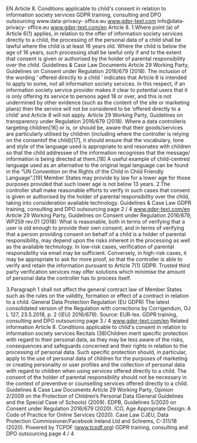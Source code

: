 EN
Article 8.
Conditions applicable to child's consent in relation to information
society services
GDPR training, consulting and DPO outsourcing www.data-privacy-
office.eu
www.gdpr-text.com
info@data-privacy-
office.eu
www.gdpr-text.com/en
Article 8.
1.Where point (a) of Article 6(1) applies, in relation to the offer of information society services directly to a
child, the processing of the personal data of a child shall be lawful where the child is at least 16 years old. Where
the child is below the age of 16 years, such processing shall be lawful only if and to the extent that consent is given
or authorised by the holder of parental responsibility over the child.
Guidelines & Case Law
Documents
Article 29 Working Party, Guidelines on Consent under Regulation 2016/679 (2018).
The inclusion of the wording ‘ offered directly to a child ’ indicates that Article 8 is intended to apply to some, not all
information society services. In this respect, if an information society service provider makes it clear to potential users that it
is only offering its service to persons aged 18 or over, and this is not undermined by other evidence (such as the content of the
site or marketing plans) then the service will not be considered to be ‘offered directly to a child’ and Article 8 will not apply.
Article 29 Working Party, Guidelines on transparency under Regulation 2016/679 (2018).
Where a data controlleris targeting children[16] or is, or should be, aware that their goods/services are particularly utilised by
children (including where the controller is relying on the consentof the child)[17], it should ensure that the vocabulary, tone
and style of the language used is appropriate to and resonates with children so that the child addressee of the information
recognises that the message/ information is being directed at them.[18] A useful example of child-centred language used as an
alternative to the original legal language can be found in the “UN Convention on the Rights of the Child in Child Friendly
Language”.[19]
Member States may provide by law for a lower age for those purposes provided that such lower age is not below
13 years.
2.The controller shall make reasonable efforts to verify in such cases that consent is given or authorised by the
holder of parental responsibility over the child, taking into consideration available technology.
Guidelines & Case Law
GDPR training, consulting and DPO outsourcing page 2 / 4
www.gdpr-text.com/en
Article 29 Working Party, Guidelines on Consent under Regulation 2016/679, WP259 rev.01 (2018):
What is reasonable, both in terms of verifying that a user is old enough to provide their own consent, and in terms of verifying
that a person providing consent on behalf of a child is a holder of parental responsibility, may depend upon the risks inherent
in the processing as well as the available technology. In low-risk cases, verification of parental responsibility via email may be
sufficient. Conversely, in high-risk cases, it may be appropriate to ask for more proof, so that the controller is able to verify
and retain the information pursuant to Article 7(1) GDPR. Trusted third party verification services may offer solutions which
minimise the amount of personal data the controller has to process itself.
 
3.Paragraph 1 shall not affect the general contract law of Member States such as the rules on the validity,
formation or effect of a contract in relation to a child.
General Data Protection Regulation (EU GDPR)
The latest consolidated version of the Regulation with corrections by Corrigendum, OJ L 127, 23.5.2018, p. 2
((EU) 2016/679). Source: EUR-lex.
GDPR training, consulting and DPO outsourcing page 3 / 4
www.gdpr-text.com/en
Related information Article 8. Conditions applicable to child's
consent in relation to information society services
Recitals
(38)Children merit specific protection with regard to their personal data, as they may be less aware of the risks,
consequences and safeguards concerned and their rights in relation to the processing of personal data. Such specific
protection should, in particular, apply to the use of personal data of children for the purposes of marketing or creating
personality or user profiles and the collection of personal data with regard to children when using services offered
directly to a child. The consent of the holder of parental responsibility should not be necessary in the context of
preventive or counselling services offered directly to a child.
Guidelines & Case Law
Documents
Article 29 Working Party, Opinion 2/2009 on the Protection of Children’s Personal Data (General Guidelines and the
Special Case of Schools) (2009).
EDPB, Guidelines 5/2020 on Consent under Regulation 2016/679 (2020).
ICO, Age Appropriate Design: A Code of Practice for Online Services (2020).
Case Law
CJEU, Data Protection Commissioner/Facebook Ireland Ltd and Schrems, C-311/18 (2020).
Powered by TCPDF (www.tcpdf.org)
GDPR training, consulting and DPO outsourcing page 4 / 4